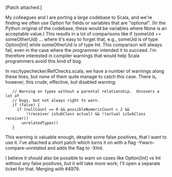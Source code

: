 [Patch attached.]

My colleagues and I are porting a large codebase to Scala, and we're
finding we often use Option for fields or variables that are
"optional". (In the Python original of the codebase, these would be
variables where None is an acceptable value.) This results in a lot of
comparisons like
 if (someUid == someOtherUid) ...
where it's easy to forget that, e.g., someUid is of type Option[Int]
while someOtherUid is of type Int. This comparison will always fail,
even in the case where the programmer intended it to succeed. I'm
therefore interested in compiler warnings that would help Scala
programmers avoid this kind of bug.

In nsc/typechecker/RefChecks.scala, we have a number of warnings along
these lines, but none of them quite manage to catch this case.  There
is, however, this crude, effective, but disabled warning:

       // Warning on types without a parental relationship.  Uncovers a lot of
       // bugs, but not always right to warn.
       if (false) {
         if (nullCount == 0 && possibleNumericCount < 2 &&
             !(receiver isSubClass actual) && !(actual isSubClass receiver))
           unrelatedTypes()
       }

This warning is valuable enough, despite some false positives, that I
want to use it. I've attached a short patch which turns it on with a flag
-Ywarn-compare-unrelated and adds the flag to -Xlint. 


I believe it should also be possible to warn on cases like Option[Int]
vs Int without any false positives, but it will take more work; I'll
open a separate ticket for that.
Merging with #4979.
